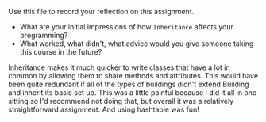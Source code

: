 Use this file to record your reflection on this assignment.

- What are your initial impressions of how `Inheritance` affects your programming?
- What worked, what didn't, what advice would you give someone taking this course in the future?

Inheritance makes it much quicker to write classes that have a lot in common by allowing them to share methods and attributes. This would have been quite redundant if all of the types of buildings didn't extend Building and inherit its basic set up. This was a little painful because I did it all in one sitting so I'd recommend not doing that, but overall it was a relatively straightforward assignment. And using hashtable was fun!
